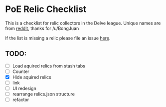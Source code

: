 # PoE Relic Checklist

This is a checklist for relic collectors in the Delve league.
Unique names are from [reddit](https://old.reddit.com/r/pathofexile/comments/97gmte/actual_list_of_151_reliquary_items/), thanks for /u/BongJuan

If the list is missing a relic please file an issue [here](https://github.com/Kexort/poe-relic-checklist/issues).

## TODO:

- [ ] Load aquired relics from stash tabs
- [ ] Counter
- [x] Hide aquired relics
- [ ] link 
- [ ] UI redesign
- [ ] rearrange relics.json structure
- [ ] refactor
